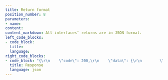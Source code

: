 ```yaml
---
title: Return format
position_number: 8
parameters:
- name:
content:
content_markdown: All interfaces’ returns are in JSON format.
left_code_blocks:
- code_block:
  title:
  language:
right_code_blocks:
- code_block: "{\r\n    \"code\": 200,\r\n    \"data\": {\r\n        \"serverTime\": 1636612706739\r\n    },\r\n    \"info\": \"Success.\"\r\n}"
  title: Response
  language: json
---
```

